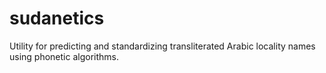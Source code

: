 # sudanetics
Utility for predicting and standardizing transliterated Arabic locality names using phonetic algorithms.

